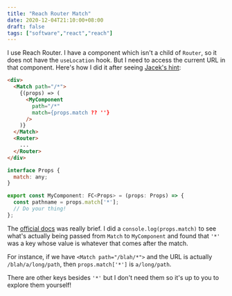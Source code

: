 ```yaml
---
title: "Reach Router Match"
date: 2020-12-04T21:10:00+08:00
draft: false
tags: ["software","react","reach"]
---
```

I use Reach Router. I have a component which isn't a child of `Router`, so it does not have the `useLocation` hook. But I need to access the current URL in that component. Here's how I did it after seeing [Jacek's hint](https://github.com/reach/router/issues/318):

```html
<div>
  <Match path="/*">
    {(props) => (
      <MyComponent
        path="/*"
        match={props.match ?? ''}
      />
    )}
  </Match>
  <Router>
    ...
  </Router>
</div>
```

```javascript
interface Props {
  match: any;
}

export const MyComponent: FC<Props> = (props: Props) => {
  const pathname = props.match['*'];
  // Do your thing!
};
```

The [official docs](https://reach.tech/router/api/Match) was really brief. I did a `console.log(props.match)` to see what's actually being passed from `Match` to `MyComponent` and found that `'*'` was a key whose value is whatever that comes after the match.

For instance, if we have `<Match path="/blah/*">` and the URL is actually `/blah/a/long/path`, then `props.match['*']` is `a/long/path`.

There are other keys besides `'*'` but I don't need them so it's up to you to explore them yourself!
